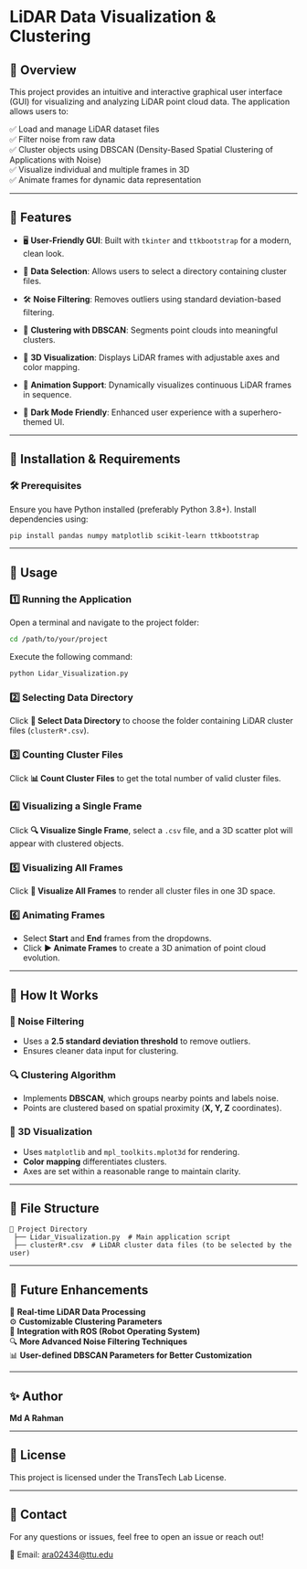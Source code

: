 # LiDAR Data Visualization & Clustering


## 📌 Overview

This project provides an intuitive and interactive graphical user interface (GUI) for visualizing and analyzing LiDAR point cloud data. The application allows users to:

✅ Load and manage LiDAR dataset files  
✅ Filter noise from raw data  
✅ Cluster objects using DBSCAN (Density-Based Spatial Clustering of Applications with Noise)  
✅ Visualize individual and multiple frames in 3D  
✅ Animate frames for dynamic data representation  

---

## 🎯 Features

- 🖥 **User-Friendly GUI**: Built with `tkinter` and `ttkbootstrap` for a modern, clean look.

- 📁 **Data Selection**: Allows users to select a directory containing cluster files.
- 🛠 **Noise Filtering**: Removes outliers using standard deviation-based filtering.
- 📌 **Clustering with DBSCAN**: Segments point clouds into meaningful clusters.
- 🎥 **3D Visualization**: Displays LiDAR frames with adjustable axes and color mapping.
- 🔄 **Animation Support**: Dynamically visualizes continuous LiDAR frames in sequence.
- 🌙 **Dark Mode Friendly**: Enhanced user experience with a superhero-themed UI.

---

## 🚀 Installation & Requirements

### 🛠 Prerequisites

Ensure you have Python installed (preferably Python 3.8+). Install dependencies using:

```bash
pip install pandas numpy matplotlib scikit-learn ttkbootstrap
```

---

## 🔧 Usage

### 1️⃣ Running the Application

Open a terminal and navigate to the project folder:

```bash
cd /path/to/your/project
```

Execute the following command:

```bash
python Lidar_Visualization.py
```

### 2️⃣ Selecting Data Directory

Click **📁 Select Data Directory** to choose the folder containing LiDAR cluster files (`clusterR*.csv`).

### 3️⃣ Counting Cluster Files

Click **📊 Count Cluster Files** to get the total number of valid cluster files.

### 4️⃣ Visualizing a Single Frame

Click **🔍 Visualize Single Frame**, select a `.csv` file, and a 3D scatter plot will appear with clustered objects.

### 5️⃣ Visualizing All Frames

Click **📡 Visualize All Frames** to render all cluster files in one 3D space.

### 6️⃣ Animating Frames

- Select **Start** and **End** frames from the dropdowns.
- Click **▶ Animate Frames** to create a 3D animation of point cloud evolution.

---

## 🔬 How It Works

### 🧹 Noise Filtering

- Uses a **2.5 standard deviation threshold** to remove outliers.
- Ensures cleaner data input for clustering.

### 🔍 Clustering Algorithm

- Implements **DBSCAN**, which groups nearby points and labels noise.
- Points are clustered based on spatial proximity (**X, Y, Z** coordinates).

### 📡 3D Visualization

- Uses `matplotlib` and `mpl_toolkits.mplot3d` for rendering.
- **Color mapping** differentiates clusters.
- Axes are set within a reasonable range to maintain clarity.

---

## 📂 File Structure

```
📁 Project Directory
 ├── Lidar_Visualization.py  # Main application script
 ├── clusterR*.csv  # LiDAR cluster data files (to be selected by the user)
```

---

## 🔮 Future Enhancements

🚀 **Real-time LiDAR Data Processing**  
⚙️ **Customizable Clustering Parameters**  
🤖 **Integration with ROS (Robot Operating System)**  
🔍 **More Advanced Noise Filtering Techniques**  
📊 **User-defined DBSCAN Parameters for Better Customization**  

---


## ✨ Author
**Md A Rahman**

---

## 📜 License

This project is licensed under the TransTech Lab License.

---

## 💬 Contact

For any questions or issues, feel free to open an issue or reach out!

📧 Email: ara02434@ttu.edu  
  
